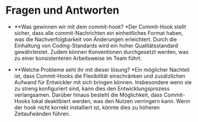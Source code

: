 # Fragen und Antworten
* **Was gewinnen wir mit dem commit-hook?
    *Der Commit-Hook stellt sicher, dass alle commit-Nachrichten ein einheitliches Format haben, was die Nachverfolgbarkeit von Änderungen erleichtert. Durch die Einhaltung von Coding-Standards wird ein hoher Qualitätsstandard gewährleistet. Zudem können Konventionen durchgesetzt werden, was zu einer konsistenteren Arbeitsweise im Team führt.

* **Welche Probleme seht ihr mit dieser lösung?
    *Ein möglicher Nachteil ist, dass Commit-Hooks die Flexibilität einschränken und zusätzlichen Aufwand für Entwickler mit sich bringen können. Insbesondere wenn sie zu streng konfiguriert sind, kann dies den Entwicklungsprozess verlangsamen. Darüber hinaus besteht die Möglichkeit, dass Commit-Hooks lokal deaktibiert werden, was den Nutzen verringern kann. Wenn der hook nicht korrekt installiert ist, könnte dies zu höheren Zeitaufwänden führen.
    